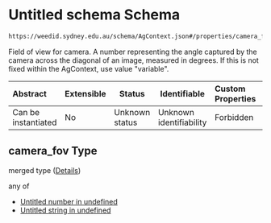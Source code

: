 # Untitled schema Schema

```txt
https://weedid.sydney.edu.au/schema/AgContext.json#/properties/camera_fov
```

Field of view for camera.
A number representing the angle captured by the camera across the diagonal of an image, measured in degrees.
If this is not fixed within the AgContext, use value "variable".


| Abstract            | Extensible | Status         | Identifiable            | Custom Properties | Additional Properties | Access Restrictions | Defined In                                                              |
| :------------------ | ---------- | -------------- | ----------------------- | :---------------- | --------------------- | ------------------- | ----------------------------------------------------------------------- |
| Can be instantiated | No         | Unknown status | Unknown identifiability | Forbidden         | Allowed               | none                | [AgContext.schema.json\*](AgContext.schema.json "open original schema") |

## camera_fov Type

merged type ([Details](agcontext-properties-camera_fov.md))

any of

-   [Untitled number in undefined](agcontext-properties-camera_fov-anyof-0.md "check type definition")
-   [Untitled string in undefined](agcontext-properties-camera_fov-anyof-1.md "check type definition")
